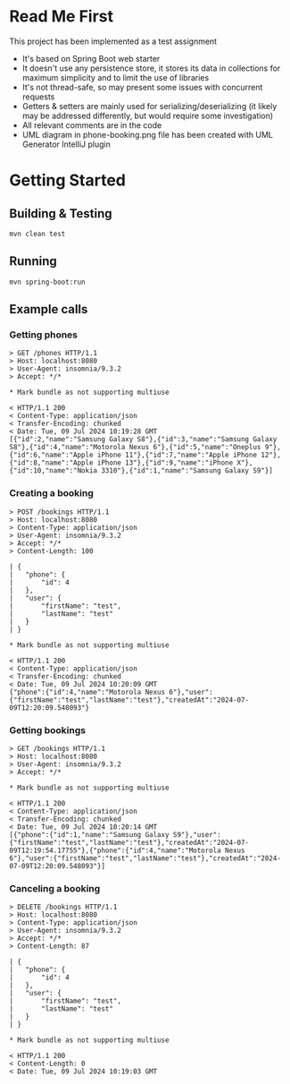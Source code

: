# Read Me First
This project has been implemented as a test assignment
- It's based on Spring Boot web starter
- It doesn't use any persistence store, it stores its data in collections for maximum simplicity and to limit the use of libraries
- It's not thread-safe, so may present some issues with concurrent requests
- Getters & setters are mainly used for serializing/deserializing (it likely may be addressed differently, but would require some investigation)
- All relevant comments are in the code
- UML diagram in phone-booking.png file has been created with UML Generator IntelliJ plugin
# Getting Started
## Building & Testing
```
mvn clean test
```
## Running
```
mvn spring-boot:run
```
## Example calls
### Getting phones
```
> GET /phones HTTP/1.1
> Host: localhost:8080
> User-Agent: insomnia/9.3.2
> Accept: */*

* Mark bundle as not supporting multiuse

< HTTP/1.1 200 
< Content-Type: application/json
< Transfer-Encoding: chunked
< Date: Tue, 09 Jul 2024 10:19:28 GMT
[{"id":2,"name":"Samsung Galaxy S8"},{"id":3,"name":"Samsung Galaxy S8"},{"id":4,"name":"Motorola Nexus 6"},{"id":5,"name":"Oneplus 9"},{"id":6,"name":"Apple iPhone 11"},{"id":7,"name":"Apple iPhone 12"},{"id":8,"name":"Apple iPhone 13"},{"id":9,"name":"iPhone X"},{"id":10,"name":"Nokia 3310"},{"id":1,"name":"Samsung Galaxy S9"}]
```
### Creating a booking
```
> POST /bookings HTTP/1.1
> Host: localhost:8080
> Content-Type: application/json
> User-Agent: insomnia/9.3.2
> Accept: */*
> Content-Length: 100

| {
| 	"phone": {
| 		"id": 4
| 	},
| 	"user": {
| 		"firstName": "test",
| 		"lastName": "test"
| 	}
| }

* Mark bundle as not supporting multiuse

< HTTP/1.1 200 
< Content-Type: application/json
< Transfer-Encoding: chunked
< Date: Tue, 09 Jul 2024 10:20:09 GMT
{"phone":{"id":4,"name":"Motorola Nexus 6"},"user":{"firstName":"test","lastName":"test"},"createdAt":"2024-07-09T12:20:09.548093"}
```
### Getting bookings
```
> GET /bookings HTTP/1.1
> Host: localhost:8080
> User-Agent: insomnia/9.3.2
> Accept: */*

* Mark bundle as not supporting multiuse

< HTTP/1.1 200 
< Content-Type: application/json
< Transfer-Encoding: chunked
< Date: Tue, 09 Jul 2024 10:20:14 GMT
[{"phone":{"id":1,"name":"Samsung Galaxy S9"},"user":{"firstName":"test","lastName":"test"},"createdAt":"2024-07-09T12:19:54.17755"},{"phone":{"id":4,"name":"Motorola Nexus 6"},"user":{"firstName":"test","lastName":"test"},"createdAt":"2024-07-09T12:20:09.548093"}]
```
### Canceling a booking
```
> DELETE /bookings HTTP/1.1
> Host: localhost:8080
> Content-Type: application/json
> User-Agent: insomnia/9.3.2
> Accept: */*
> Content-Length: 87

| {
| 	"phone": {
| 		"id": 4
| 	},
| 	"user": {
| 		"firstName": "test",
| 		"lastName": "test"
| 	}
| }

* Mark bundle as not supporting multiuse

< HTTP/1.1 200 
< Content-Length: 0
< Date: Tue, 09 Jul 2024 10:19:03 GMT
```
